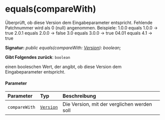 # <a name="equalscomparewith"></a>equals(compareWith)




Überprüft, ob diese Version dem Eingabeparameter entspricht. Fehlende Patchnummer wird als 0 (null) angenommen. Beispiele: 1.0.0 equals 1.0.0 -> true 2.0.1 equals 2.0.0 -> false 3.0 equals 3.0.0 -> true 04.01 equals 4.1 -> true

**Signatur:** _public equals(compareWith: [Version](../sp-core-library/version.md)): boolean;_

**Gibt Folgendes zurück**: `boolean`



einen booleschen Wert, der angibt, ob diese Version dem Eingabeparameter entspricht.

#### <a name="parameters"></a>Parameter


| Parameter       | Typ    | Beschreibung |
|:-------------|:---------------|:------------|
| `compareWith`    | [`Version`](../sp-core-library/version.md) | Die Version, mit der verglichen werden soll |


